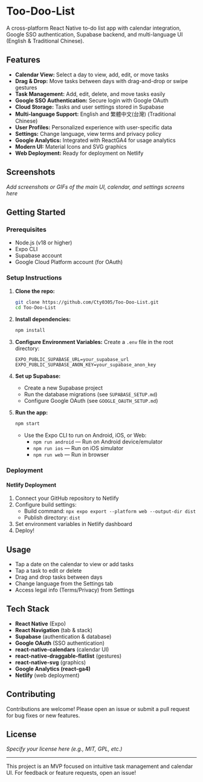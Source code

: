 # Too-Doo-List

A cross-platform React Native to-do list app with calendar integration, Google SSO authentication, Supabase backend, and multi-language UI (English & Traditional Chinese).

## Features
- **Calendar View:** Select a day to view, add, edit, or move tasks
- **Drag & Drop:** Move tasks between days with drag-and-drop or swipe gestures
- **Task Management:** Add, edit, delete, and move tasks easily
- **Google SSO Authentication:** Secure login with Google OAuth
- **Cloud Storage:** Tasks and user settings stored in Supabase
- **Multi-language Support:** English and 繁體中文(台灣) (Traditional Chinese)
- **User Profiles:** Personalized experience with user-specific data
- **Settings:** Change language, view terms and privacy policy
- **Google Analytics:** Integrated with ReactGA4 for usage analytics
- **Modern UI:** Material Icons and SVG graphics
- **Web Deployment:** Ready for deployment on Netlify

## Screenshots
_Add screenshots or GIFs of the main UI, calendar, and settings screens here_

## Getting Started

### Prerequisites
- Node.js (v18 or higher)
- Expo CLI
- Supabase account
- Google Cloud Platform account (for OAuth)

### Setup Instructions

1. **Clone the repo:**
   ```bash
   git clone https://github.com/Cty0305/Too-Doo-List.git
   cd Too-Doo-List
   ```

2. **Install dependencies:**
   ```bash
   npm install
   ```

3. **Configure Environment Variables:**
   Create a `.env` file in the root directory:
   ```env
   EXPO_PUBLIC_SUPABASE_URL=your_supabase_url
   EXPO_PUBLIC_SUPABASE_ANON_KEY=your_supabase_anon_key
   ```

4. **Set up Supabase:**
   - Create a new Supabase project
   - Run the database migrations (see `SUPABASE_SETUP.md`)
   - Configure Google OAuth (see `GOOGLE_OAUTH_SETUP.md`)

5. **Run the app:**
   ```bash
   npm start
   ```
   - Use the Expo CLI to run on Android, iOS, or Web:
     - `npm run android` — Run on Android device/emulator
     - `npm run ios` — Run on iOS simulator
     - `npm run web` — Run in browser

### Deployment

#### Netlify Deployment
1. Connect your GitHub repository to Netlify
2. Configure build settings:
   - Build command: `npx expo export --platform web --output-dir dist`
   - Publish directory: `dist`
3. Set environment variables in Netlify dashboard
4. Deploy!

## Usage
- Tap a date on the calendar to view or add tasks
- Tap a task to edit or delete
- Drag and drop tasks between days
- Change language from the Settings tab
- Access legal info (Terms/Privacy) from Settings

## Tech Stack
- **React Native** (Expo)
- **React Navigation** (tab & stack)
- **Supabase** (authentication & database)
- **Google OAuth** (SSO authentication)
- **react-native-calendars** (calendar UI)
- **react-native-draggable-flatlist** (gestures)
- **react-native-svg** (graphics)
- **Google Analytics (react-ga4)**
- **Netlify** (web deployment)

## Contributing
Contributions are welcome! Please open an issue or submit a pull request for bug fixes or new features.

## License
_Specify your license here (e.g., MIT, GPL, etc.)_

---

This project is an MVP focused on intuitive task management and calendar UI. For feedback or feature requests, open an issue!
